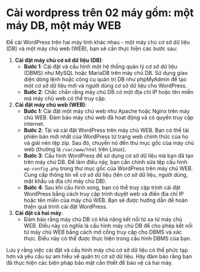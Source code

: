 # Cài wordpress trên 02 máy gồm: một máy DB, một máy WEB

Để cài WordPress trên hai máy tính khác nhau - một máy chủ cơ sở dữ liệu (DB) và một máy chủ web (WEB), bạn sẽ cần thực hiện các bước sau:

1. **Cài đặt máy chủ cơ sở dữ liệu (DB)**:
    - **Bước 1**: Cài đặt và cấu hình một hệ thống quản lý cơ sở dữ liệu (DBMS) như MySQL hoặc MariaDB trên máy chủ DB. Sử dụng giao diện dòng lệnh hoặc công cụ quản trị DB như phpMyAdmin để tạo một cơ sở dữ liệu mới và người dùng cơ sở dữ liệu cho WordPress.
    - **Bước 2**: Chắc chắn rằng máy chủ DB có một địa chỉ IP hoặc tên miền mà máy chủ web có thể truy cập.
2. **Cài đặt máy chủ web (WEB)**:
    - **Bước 1**: Cài đặt một máy chủ web như Apache hoặc Nginx trên máy chủ WEB. Đảm bảo máy chủ web đã hoạt động và có quyền truy cập internet.
    - **Bước 2**: Tải và cài đặt WordPress trên máy chủ WEB. Bạn có thể tải phiên bản mới nhất của WordPress từ trang web chính thức của họ và giải nén tệp zip. Sau đó, chuyển nó đến thư mục gốc của máy chủ web (thường là `/var/www/html` trên Linux).
    - **Bước 3**: Cấu hình WordPress để sử dụng cơ sở dữ liệu mà bạn đã tạo trên máy chủ DB. Để làm điều này, bạn cần chỉnh sửa tệp cấu hình `wp-config.php` trong thư mục gốc của WordPress trên máy chủ WEB. Cung cấp thông tin về cơ sở dữ liệu (tên cơ sở dữ liệu, người dùng, mật khẩu và địa chỉ máy chủ DB).
    - **Bước 4**: Sau khi cấu hình xong, bạn có thể truy cập trình cài đặt WordPress bằng cách truy cập trình duyệt web và điền địa chỉ IP hoặc tên miền của máy chủ WEB. Bạn sẽ được hướng dẫn để hoàn thiện quá trình cài đặt WordPress.
3. **Cài đặt cả hai máy**:
    - Đảm bảo rằng máy chủ DB có khả năng kết nối từ xa từ máy chủ WEB. Điều này có nghĩa là cấu hình máy chủ DB để cho phép kết nối từ máy chủ WEB bằng cách mở cổng truy cập cho DBMS và xác thực. Điều này có thể được thực hiện trong cấu hình DBMS của bạn.

Lưu ý rằng việc cài đặt và cấu hình máy chủ cơ sở dữ liệu có thể phức tạp hơn và yêu cầu sự am hiểu về quản trị cơ sở dữ liệu. Hãy đảm bảo rằng bạn đã thực hiện các biện pháp bảo mật cần thiết để bảo vệ cả hai máy.